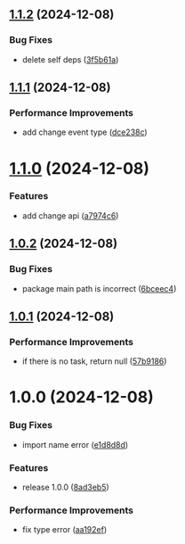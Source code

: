 ## [1.1.2](https://github.com/molvqingtai/task/compare/v1.1.1...v1.1.2) (2024-12-08)


### Bug Fixes

* delete self deps ([3f5b61a](https://github.com/molvqingtai/task/commit/3f5b61af29c97331075a9f30c6c4c1bbc5c19116))

## [1.1.1](https://github.com/molvqingtai/task/compare/v1.1.0...v1.1.1) (2024-12-08)


### Performance Improvements

* add change event type ([dce238c](https://github.com/molvqingtai/task/commit/dce238cd071aef4836fc7a9f5a08d948d9db648d))

# [1.1.0](https://github.com/molvqingtai/task/compare/v1.0.2...v1.1.0) (2024-12-08)


### Features

* add change api ([a7974c6](https://github.com/molvqingtai/task/commit/a7974c6b42b95e8713d181fe547df1fc97f280c8))

## [1.0.2](https://github.com/molvqingtai/task/compare/v1.0.1...v1.0.2) (2024-12-08)


### Bug Fixes

* package main path is incorrect ([6bceec4](https://github.com/molvqingtai/task/commit/6bceec42897c81f2198173276a7bc15bdeb6517f))

## [1.0.1](https://github.com/molvqingtai/task/compare/v1.0.0...v1.0.1) (2024-12-08)


### Performance Improvements

* if there is no task, return null ([57b9186](https://github.com/molvqingtai/task/commit/57b9186844fd29d6b4b942f1aefe71ea810d116e))

# 1.0.0 (2024-12-08)


### Bug Fixes

* import name error ([e1d8d8d](https://github.com/molvqingtai/task/commit/e1d8d8d1960872dbf6191777432ec38f8558b1d4))


### Features

* release 1.0.0 ([8ad3eb5](https://github.com/molvqingtai/task/commit/8ad3eb52b542225cfb4490b584bd76dd5787ae9f))


### Performance Improvements

* fix type error ([aa192ef](https://github.com/molvqingtai/task/commit/aa192efa6a0d65cecdc32d447349f67c50abe1cd))
